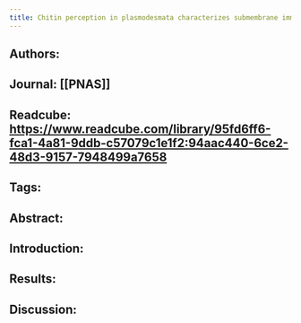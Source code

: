 ```yaml
---
title: Chitin perception in plasmodesmata characterizes submembrane immune-signaling specificity in plants
---
```


## **Authors**:

## **Journal**: [[PNAS]]

## **Readcube**: https://www.readcube.com/library/95fd6ff6-fca1-4a81-9ddb-c57079c1e1f2:94aac440-6ce2-48d3-9157-7948499a7658

## **Tags**:

## **Abstract**:

## **Introduction**:

## **Results**:

## **Discussion**:
